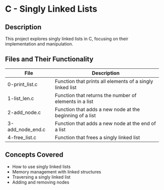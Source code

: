 # C - Singly Linked Lists

## Description
This project explores singly linked lists in C, focusing on their implementation and manipulation.

## Files and Their Functionality

| File | Description |
| ---- | ----------- |
| 0-print_list.c | Function that prints all elements of a singly linked list |
| 1-list_len.c | Function that returns the number of elements in a list |
| 2-add_node.c | Function that adds a new node at the beginning of a list |
| 3-add_node_end.c | Function that adds a new node at the end of a list |
| 4-free_list.c | Function that frees a singly linked list |

## Concepts Covered
- How to use singly linked lists
- Memory management with linked structures
- Traversing a singly linked list
- Adding and removing nodes
